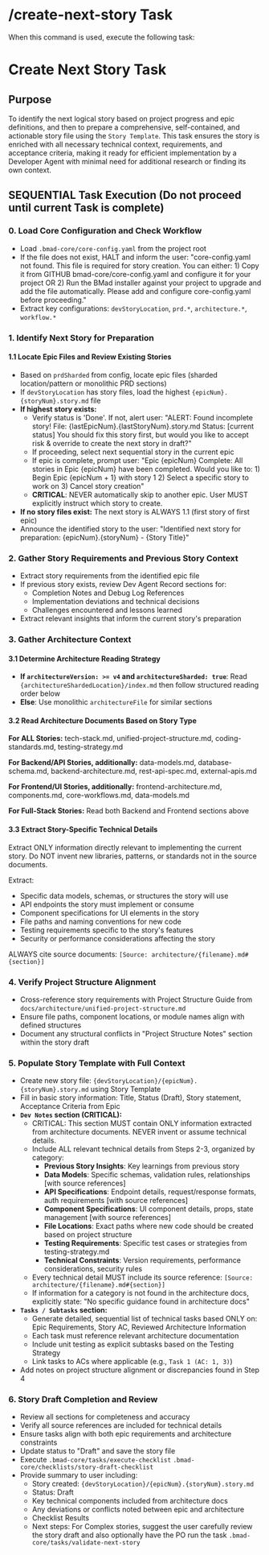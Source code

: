 # /create-next-story Task

When this command is used, execute the following task:

# Create Next Story Task

## Purpose

To identify the next logical story based on project progress and epic
definitions, and then to prepare a comprehensive, self-contained, and actionable
story file using the `Story Template`. This task ensures the story is enriched
with all necessary technical context, requirements, and acceptance criteria,
making it ready for efficient implementation by a Developer Agent with minimal
need for additional research or finding its own context.

## SEQUENTIAL Task Execution (Do not proceed until current Task is complete)

### 0. Load Core Configuration and Check Workflow

- Load `.bmad-core/core-config.yaml` from the project root
- If the file does not exist, HALT and inform the user: "core-config.yaml not
  found. This file is required for story creation. You can either: 1) Copy it
  from GITHUB bmad-core/core-config.yaml and configure it for your project OR 2)
  Run the BMad installer against your project to upgrade and add the file
  automatically. Please add and configure core-config.yaml before proceeding."
- Extract key configurations: `devStoryLocation`, `prd.*`, `architecture.*`,
  `workflow.*`

### 1. Identify Next Story for Preparation

#### 1.1 Locate Epic Files and Review Existing Stories

- Based on `prdSharded` from config, locate epic files (sharded location/pattern
  or monolithic PRD sections)
- If `devStoryLocation` has story files, load the highest
  `{epicNum}.{storyNum}.story.md` file
- **If highest story exists:**
  - Verify status is 'Done'. If not, alert user: "ALERT: Found incomplete story!
    File: {lastEpicNum}.{lastStoryNum}.story.md Status: [current status] You
    should fix this story first, but would you like to accept risk & override to
    create the next story in draft?"
  - If proceeding, select next sequential story in the current epic
  - If epic is complete, prompt user: "Epic {epicNum} Complete: All stories in
    Epic {epicNum} have been completed. Would you like to: 1) Begin Epic
    {epicNum + 1} with story 1 2) Select a specific story to work on 3) Cancel
    story creation"
  - **CRITICAL**: NEVER automatically skip to another epic. User MUST explicitly
    instruct which story to create.
- **If no story files exist:** The next story is ALWAYS 1.1 (first story of
  first epic)
- Announce the identified story to the user: "Identified next story for
  preparation: {epicNum}.{storyNum} - {Story Title}"

### 2. Gather Story Requirements and Previous Story Context

- Extract story requirements from the identified epic file
- If previous story exists, review Dev Agent Record sections for:
  - Completion Notes and Debug Log References
  - Implementation deviations and technical decisions
  - Challenges encountered and lessons learned
- Extract relevant insights that inform the current story's preparation

### 3. Gather Architecture Context

#### 3.1 Determine Architecture Reading Strategy

- **If `architectureVersion: >= v4` and `architectureSharded: true`**: Read
  `{architectureShardedLocation}/index.md` then follow structured reading order
  below
- **Else**: Use monolithic `architectureFile` for similar sections

#### 3.2 Read Architecture Documents Based on Story Type

**For ALL Stories:** tech-stack.md, unified-project-structure.md,
coding-standards.md, testing-strategy.md

**For Backend/API Stories, additionally:** data-models.md, database-schema.md,
backend-architecture.md, rest-api-spec.md, external-apis.md

**For Frontend/UI Stories, additionally:** frontend-architecture.md,
components.md, core-workflows.md, data-models.md

**For Full-Stack Stories:** Read both Backend and Frontend sections above

#### 3.3 Extract Story-Specific Technical Details

Extract ONLY information directly relevant to implementing the current story. Do
NOT invent new libraries, patterns, or standards not in the source documents.

Extract:

- Specific data models, schemas, or structures the story will use
- API endpoints the story must implement or consume
- Component specifications for UI elements in the story
- File paths and naming conventions for new code
- Testing requirements specific to the story's features
- Security or performance considerations affecting the story

ALWAYS cite source documents: `[Source: architecture/{filename}.md#{section}]`

### 4. Verify Project Structure Alignment

- Cross-reference story requirements with Project Structure Guide from
  `docs/architecture/unified-project-structure.md`
- Ensure file paths, component locations, or module names align with defined
  structures
- Document any structural conflicts in "Project Structure Notes" section within
  the story draft

### 5. Populate Story Template with Full Context

- Create new story file: `{devStoryLocation}/{epicNum}.{storyNum}.story.md`
  using Story Template
- Fill in basic story information: Title, Status (Draft), Story statement,
  Acceptance Criteria from Epic
- **`Dev Notes` section (CRITICAL):**
  - CRITICAL: This section MUST contain ONLY information extracted from
    architecture documents. NEVER invent or assume technical details.
  - Include ALL relevant technical details from Steps 2-3, organized by
    category:
    - **Previous Story Insights**: Key learnings from previous story
    - **Data Models**: Specific schemas, validation rules, relationships [with
      source references]
    - **API Specifications**: Endpoint details, request/response formats, auth
      requirements [with source references]
    - **Component Specifications**: UI component details, props, state
      management [with source references]
    - **File Locations**: Exact paths where new code should be created based on
      project structure
    - **Testing Requirements**: Specific test cases or strategies from
      testing-strategy.md
    - **Technical Constraints**: Version requirements, performance
      considerations, security rules
  - Every technical detail MUST include its source reference:
    `[Source: architecture/{filename}.md#{section}]`
  - If information for a category is not found in the architecture docs,
    explicitly state: "No specific guidance found in architecture docs"
- **`Tasks / Subtasks` section:**
  - Generate detailed, sequential list of technical tasks based ONLY on: Epic
    Requirements, Story AC, Reviewed Architecture Information
  - Each task must reference relevant architecture documentation
  - Include unit testing as explicit subtasks based on the Testing Strategy
  - Link tasks to ACs where applicable (e.g., `Task 1 (AC: 1, 3)`)
- Add notes on project structure alignment or discrepancies found in Step 4

### 6. Story Draft Completion and Review

- Review all sections for completeness and accuracy
- Verify all source references are included for technical details
- Ensure tasks align with both epic requirements and architecture constraints
- Update status to "Draft" and save the story file
- Execute `.bmad-core/tasks/execute-checklist`
  `.bmad-core/checklists/story-draft-checklist`
- Provide summary to user including:
  - Story created: `{devStoryLocation}/{epicNum}.{storyNum}.story.md`
  - Status: Draft
  - Key technical components included from architecture docs
  - Any deviations or conflicts noted between epic and architecture
  - Checklist Results
  - Next steps: For Complex stories, suggest the user carefully review the story
    draft and also optionally have the PO run the task
    `.bmad-core/tasks/validate-next-story`
